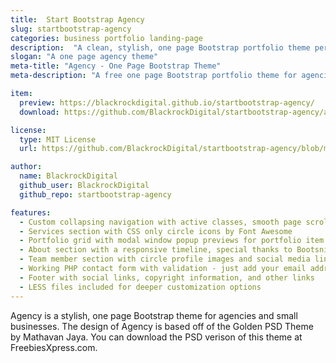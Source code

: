 ```yaml
---
title:  Start Bootstrap Agency
slug: startbootstrap-agency
categories: business portfolio landing-page
description:  "A clean, stylish, one page Bootstrap portfolio theme perfect for your agency or small business"
slogan: "A one page agency theme"
meta-title: "Agency - One Page Bootstrap Theme"
meta-description: "A free one page Bootstrap portfolio theme for agencies. All Start Bootstrap templates are free to download and open source."

item:
  preview: https://blackrockdigital.github.io/startbootstrap-agency/
  download: https://github.com/BlackrockDigital/startbootstrap-agency/archive/gh-pages.zip

license:
  type: MIT License
  url: https://github.com/BlackrockDigital/startbootstrap-agency/blob/master/LICENSE

author:
  name: BlackrockDigital
  github_user: BlackrockDigital
  github_repo: startbootstrap-agency

features:
  - Custom collapsing navigation with active classes, smooth page scrolling, and responsive fallback stylings
  - Services section with CSS only circle icons by Font Awesome
  - Portfolio grid with modal window popup previews for portfolio item details
  - About section with a responsive timeline, special thanks to Bootsnipp
  - Team member section with circle profile images and social media links
  - Working PHP contact form with validation - just add your email address to the PHP file included
  - Footer with social links, copyright information, and other links
  - LESS files included for deeper customization options
---
```

Agency is a stylish, one page Bootstrap theme for agencies and small businesses. The design of Agency is based off of the Golden PSD Theme by Mathavan Jaya. You can download the PSD verison of this theme at FreebiesXpress.com.